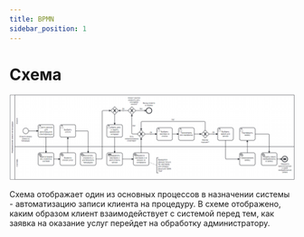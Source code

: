 ```yaml
---
title: BPMN
sidebar_position: 1
---
```

# Схема

![alt text](image.png)

Схема отображает один из основных процессов в назначении системы - автоматизацию записи клиента на процедуру. В схеме отображено, каким образом клиент взаимодействует с системой перед тем, как заявка на оказание услуг перейдет на обработку администратору.